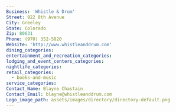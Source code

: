 ```yaml
---
Business: 'Whistle & Drum'
Street: 922 8th Avenue
City: Greeley
State: Colorado
Zip: 80631
Phone: (970) 352-5820
Website: 'http://www.whistleanddrum.com'
dining_categories:
entertainment_and_recreation_categories:
lodging_and_event_centers_categories:
nightlife_categories:
retail_categories:
  - books-and-music
service_categories:
Contact_Name: Blayne Chastain
Contact_Email: blayne@whistleanddrum.com
Logo_image_path: assets/images/directory/directory-default.png
---
```



